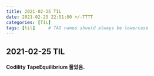 ```yaml
---
title: 2021-02-25 TIL
date: 2021-02-25 22:51:00 +/-TTTT
categories: [TIL]
tags: [til]     # TAG names should always be lowercase
---
```

 
## 2021-02-25 TIL 

#### Codility TapeEquilibrium 풀었음.
